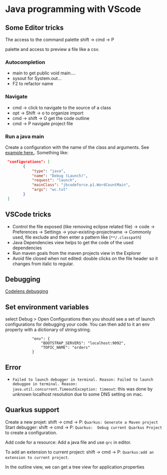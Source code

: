 # Java programming with VScode

## Some Editor tricks

The access to the command palette shift -> cmd -> P

palette and access to preview a file like a csv.

### Autocompletion

* main to get public void main.... 
* sysout for System.out...
* F2 to refactor name

### Navigate

* cmd -> click to navigate to the source of a class
* opt -> Shift -> o to organize import
* cmd -> shift -> O get the code outline
* cmd ->  P navigate project file

### Run a java main

Create a configuration with the name of the class and arguments. See [example here.](https://code.visualstudio.com/docs/java/java-debugging). Something like:

```json
 "configurations": [
        {
            "type": "java",
            "name": "Debug (Launch)",
            "request": "launch",
            "mainClass": "jbcodeforce.p1.WordCountMain",
            "args": "wc.txt"
        }
 ]
```

## VSCode tricks

* Control the file exposed (like removing eclipse related file) -> code -> Preferences -> Settings -> your-existing-projectname -> Commonly used, file exclude and then enter a pattern like (`**/.classpath`)
* Java Dependencies view helps to get the code of the used dependencies
* Run maven goals from the maven projects view in the Explorer
* Avoid file closed when not edited: double clicks on the file header so it changes from italic to regular.

## Debugging

[Codelens debugging](https://code.visualstudio.com/docs/java/java-debugging)

## Set environment variables

select Debug > Open Configurations then you should see a set of launch configurations for debugging your code. You can then add to it an env property with a dictionary of string:string.

```
            "env": {
                "BOOTSTRAP_SERVERS": "localhost:9092",
                "TOPIC_NAME": "orders"
            }
```

## Error

* `Failed to launch debugger in terminal. Reason: Failed to launch debuggee in terminal. Reason: java.util.concurrent.TimeoutException: timeout`: this was done by unknown localhost resolution due to some DNS setting on mac.

## Quarkus support

Create a new projet: shift -> cmd -> P:  `Quarkus: Generate a Maven project `
Start debugger:  shift -> cmd -> P: `Quarkus:  Debug current Quarkus Project` to create a configuration.

Add code for a resource: Add a java file and use `qrc` in editor.

To add an extension to current project: shift -> cmd -> P: `Quarkus:add an extension to current project`.

In the outline view, we can get a tree view for application.properties